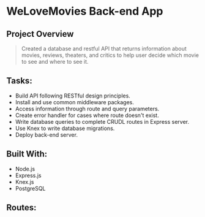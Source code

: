 # WeLoveMovies Back-end App

## Project Overview
> Created a database and restful API that returns information about movies, reviews, theaters, and critics to help user decide which movie to see and where to see it.

## Tasks:

- Build API following RESTful design principles.
- Install and use common middleware packages.
- Access information through route and query parameters.
- Create error handler for cases where route doesn't exist.
- Write database queries to complete CRUDL routes in Express server.
- Use Knex to write database migrations.
- Deploy back-end server.

## Built With:

- Node.js
- Express.js
- Knex.js
- PostgreSQL

## Routes:


